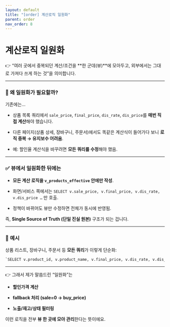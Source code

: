 ```yaml
---
layout: default
title: "[order] 계산로직 일원화"
parent: order
nav_order: 8
---
```



# 계산로직 일원화

👉 “여러 곳에서 중복되던 계산/조건을 **한 군데(뷰)**에 모아두고, 외부에서는 그대로 가져다 쓰게 하는 것”을 의미합니다.

---

### 🔎 왜 일원화가 필요할까?

기존에는…

- 상품 목록 쿼리에서 `sale_price`, `final_price`, `dis_rate`, `dis_price`를 **매번 직접 계산**해야 했습니다.
    
- 다른 페이지(상품 상세, 장바구니, 주문서)에서도 똑같은 계산식이 들어가다 보니 **로직 중복 → 유지보수 어려움**.
    
- 예: 할인율 계산식을 바꾸려면 **모든 쿼리를 수정**해야 했음.
    

---

### ✅ 뷰에서 일원화한 뒤에는

- **모든 계산 로직을 `v_products_effective` 안에만 작성**.
    
- 화면/서비스 쪽에서는 `SELECT v.sale_price, v.final_price, v.dis_rate, v.dis_price …` 만 호출.
    
- 정책이 바뀌어도 뷰만 수정하면 전체가 동시에 반영됨.
    

즉, **Single Source of Truth (단일 진실 원본)** 구조가 되는 겁니다.

---

### 📐 예시

상품 리스트, 장바구니, 주문서 등 **모든 쿼리**가 이렇게 단순화:

```sql
`SELECT v.product_id, v.product_name, v.final_price, v.dis_rate, v.dis_price FROM v_products_effective v WHERE v.category_id = 100;`
```


---

👉 그래서 제가 말씀드린 “일원화”는

- **할인가격 계산**
    
- **fallback 처리 (sale=0 → buy_price)**
    
- **노출/재고/상태 필터링**
    

이런 로직을 전부 **뷰 한 곳에 모아 관리**한다는 뜻이에요.